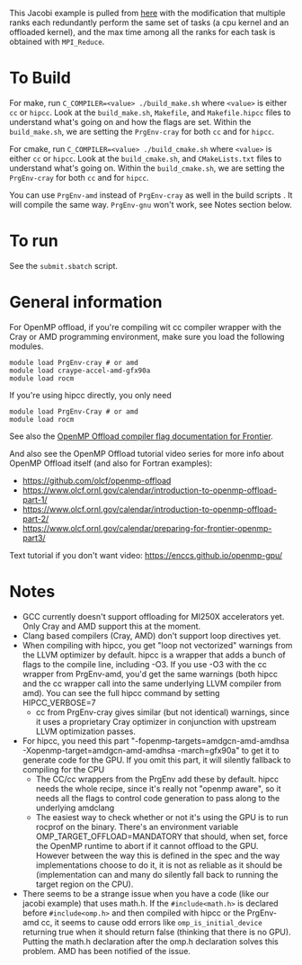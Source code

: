 This Jacobi example is pulled from
[here](https://github.com/olcf/openmp-offload/tree/master/C/4-openmp-gpu-data)
with the modification that multiple ranks each redundantly perform the same set
of tasks (a cpu kernel and an offloaded kernel), and the max time among all the
ranks for each task is obtained with `MPI_Reduce`.

# To Build
For make, run `C_COMPILER=<value> ./build_make.sh` where `<value>` is either
`cc` or `hipcc`. Look at the `build_make.sh`, `Makefile`, and `Makefile.hipcc`
files to understand what's going on and how the flags are set. Within the
`build_make.sh`, we are setting the `PrgEnv-cray` for both `cc` and for
`hipcc`. 

For cmake, run `C_COMPILER=<value> ./build_cmake.sh` where `<value>` is either
`cc` or `hipcc`. Look at the `build_cmake.sh`, and `CMakeLists.txt` files to
understand what's going on. Within the `build_cmake.sh`, we are setting the `PrgEnv-cray`
for both `cc` and for `hipcc`.

You can use `PrgEnv-amd` instead of `PrgEnv-cray` as well in the build scripts
. It will compile the same way. `PrgEnv-gnu` won't work, see Notes section below.


# To run
See the `submit.sbatch` script.

# General information 
For OpenMP offload, if you're compiling wit cc compiler wrapper with the Cray or AMD
programming environment, make sure you load the following modules.

```
module load PrgEnv-cray # or amd
module load craype-accel-amd-gfx90a
module load rocm
```

If you're using hipcc directly, you only need

```
module load PrgEnv-Cray # or amd
module load rocm
```

See also the [OpenMP Offload compiler flag documentation for
Frontier](https://docs.olcf.ornl.gov/systems/frontier_user_guide.html#openmp-gpu-offload).

And also see the OpenMP Offload tutorial video series for more info about OpenMP Offload itself
(and also for Fortran examples):

- https://github.com/olcf/openmp-offload
- https://www.olcf.ornl.gov/calendar/introduction-to-openmp-offload-part-1/
- https://www.olcf.ornl.gov/calendar/introduction-to-openmp-offload-part-2/
- https://www.olcf.ornl.gov/calendar/preparing-for-frontier-openmp-part3/

Text tutorial if you don't want video: https://enccs.github.io/openmp-gpu/

# Notes
- GCC currently doesn't support offloading for MI250X accelerators yet. Only Cray
  and AMD support this at the moment. 
- Clang based compilers (Cray, AMD) don't support loop directives yet.
- When compiling with hipcc, you get "loop not vectorized" warnings from the
  LLVM optimizer by default. hipcc is a wrapper that adds a bunch of flags to
  the compile line, including -O3.  If you use -O3 with the cc wrapper from
  PrgEnv-amd, you'd get the same warnings (both hipcc and the cc wrapper call
  into the same underlying LLVM compiler from amd). You can see the full hipcc
  command by setting HIPCC_VERBOSE=7
  - cc from PrgEnv-cray gives similar (but not identical) warnings, since it
    uses a proprietary Cray optimizer in conjunction with upstream LLVM
    optimization passes.
- For hipcc, you need this part  "-fopenmp-targets=amdgcn-amd-amdhsa
  -Xopenmp-target=amdgcn-amd-amdhsa -march=gfx90a" to get  it to generate code
  for the GPU. If you omit this part, it will silently fallback to compiling for the CPU
  - The CC/cc  wrappers from the PrgEnv add these by default. hipcc needs the
    whole recipe, since it's really not "openmp aware", so it needs all the flags
    to control code generation to pass along to the underlying amdclang
  - The easiest way to check whether or not it's using the GPU is to run rocprof on
    the binary.  There's an environment variable OMP_TARGET_OFFLOAD=MANDATORY that
    should, when set, force the OpenMP runtime to abort if it cannot offload to the
    GPU. However between the way this is defined in the spec and the way
    implementations choose to do it,  it is not as reliable as it should be
    (implementation can and many do silently fall back to running the target region
    on the CPU).
- There seems to be a strange issue when you have a code (like our jacobi
  example) that uses math.h. If the `#include<math.h>` is declared before
  `#include<omp.h>` and then compiled with hipcc or the PrgEnv-amd cc, it seems
  to cause odd errors like `omp_is_initial_device` returning true when it should
  return false (thinking that there is no GPU). Putting the math.h declaration
  after the omp.h declaration solves this problem. AMD has been notified of the issue.
 
